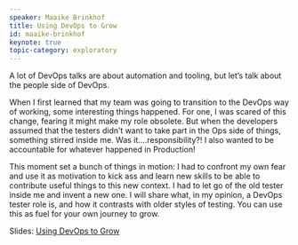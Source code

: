 ```yaml
---
speaker: Maaike Brinkhof
title: Using DevOps to Grow
id: maaike-brinkhof
keynote: true
topic-category: exploratory
---
```

A lot of DevOps talks are about automation and tooling, but let’s talk about the people side of DevOps. 

When I first learned that my team was going to transition to the DevOps way of working, some interesting things
happened. For one, I was scared of this change, fearing it might make my role obsolete. But when the developers assumed
that the testers didn’t want to take part in the Ops side of things, something stirred inside me. Was
it….responsibility?! I also wanted to be accountable for whatever happened in Production!

This moment set a bunch of things in motion: I had to confront my own fear and use it as motivation to kick ass and
learn new skills to be able to contribute useful things to this new context. I had to let go of the old tester inside me
and invent a new one. I will share what, in my opinion, a DevOps tester role is, and how it contrasts with older styles
of testing. You can use this as fuel for your own journey to grow.

Slides: [Using DevOps to Grow](https://www.maaikebrinkhof.nl/eutestingconf/Using_DevOps_to_Grow.pdf)
